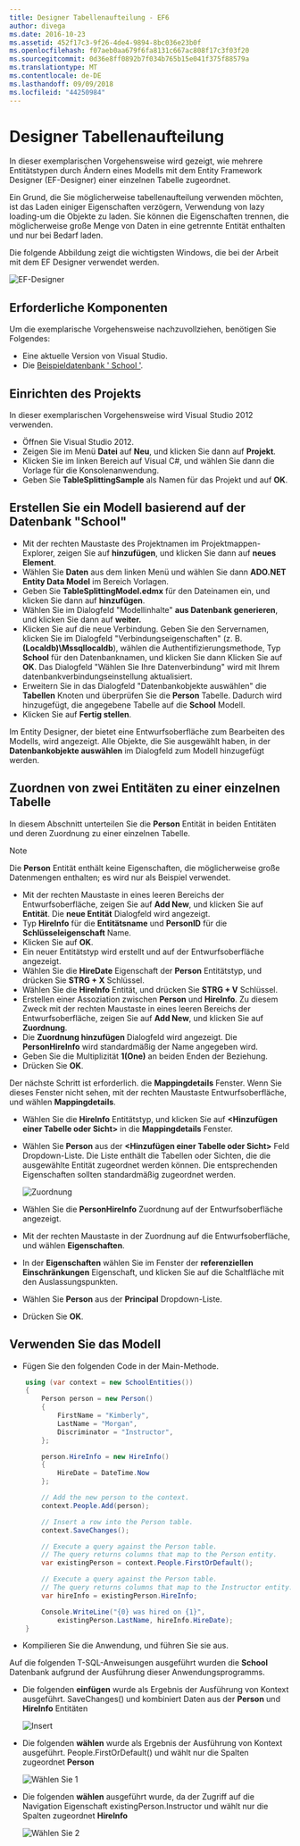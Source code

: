 ```yaml
---
title: Designer Tabellenaufteilung - EF6
author: divega
ms.date: 2016-10-23
ms.assetid: 452f17c3-9f26-4de4-9894-8bc036e23b0f
ms.openlocfilehash: f07aeb0aa679f6fa8131c667ac808f17c3f03f20
ms.sourcegitcommit: 0d36e8ff0892b7f034b765b15e041f375f88579a
ms.translationtype: MT
ms.contentlocale: de-DE
ms.lasthandoff: 09/09/2018
ms.locfileid: "44250984"
---
```

# <a name="designer-table-splitting"></a>Designer Tabellenaufteilung
In dieser exemplarischen Vorgehensweise wird gezeigt, wie mehrere Entitätstypen durch Ändern eines Modells mit dem Entity Framework Designer (EF-Designer) einer einzelnen Tabelle zugeordnet.

Ein Grund, die Sie möglicherweise tabellenaufteilung verwenden möchten, ist das Laden einiger Eigenschaften verzögern, Verwendung von lazy loading-um die Objekte zu laden. Sie können die Eigenschaften trennen, die möglicherweise große Menge von Daten in eine getrennte Entität enthalten und nur bei Bedarf laden.

Die folgende Abbildung zeigt die wichtigsten Windows, die bei der Arbeit mit dem EF Designer verwendet werden.

![EF-Designer](~/ef6/media/efdesigner.png)

## <a name="prerequisites"></a>Erforderliche Komponenten

Um die exemplarische Vorgehensweise nachzuvollziehen, benötigen Sie Folgendes:

- Eine aktuelle Version von Visual Studio.
- Die [Beispieldatenbank ' School '](~/ef6/resources/school-database.md).

## <a name="set-up-the-project"></a>Einrichten des Projekts

In dieser exemplarischen Vorgehensweise wird Visual Studio 2012 verwenden.

-   Öffnen Sie Visual Studio 2012.
-   Zeigen Sie im Menü **Datei** auf **Neu**, und klicken Sie dann auf **Projekt**.
-   Klicken Sie im linken Bereich auf Visual C\#, und wählen Sie dann die Vorlage für die Konsolenanwendung.
-   Geben Sie **TableSplittingSample** als Namen für das Projekt und auf **OK**.

## <a name="create-a-model-based-on-the-school-database"></a>Erstellen Sie ein Modell basierend auf der Datenbank "School"

-   Mit der rechten Maustaste des Projektnamen im Projektmappen-Explorer, zeigen Sie auf **hinzufügen**, und klicken Sie dann auf **neues Element**.
-   Wählen Sie **Daten** aus dem linken Menü und wählen Sie dann **ADO.NET Entity Data Model** im Bereich Vorlagen.
-   Geben Sie **TableSplittingModel.edmx** für den Dateinamen ein, und klicken Sie dann auf **hinzufügen**.
-   Wählen Sie im Dialogfeld "Modellinhalte" **aus Datenbank generieren**, und klicken Sie dann auf **weiter.**
-   Klicken Sie auf die neue Verbindung. Geben Sie den Servernamen, klicken Sie im Dialogfeld "Verbindungseigenschaften" (z. B. **(Localdb)\\Mssqllocaldb**), wählen die Authentifizierungsmethode, Typ **School** für den Datenbanknamen, und klicken Sie dann Klicken Sie auf **OK**.
    Das Dialogfeld "Wählen Sie Ihre Datenverbindung" wird mit Ihrem datenbankverbindungseinstellung aktualisiert.
-   Erweitern Sie in das Dialogfeld "Datenbankobjekte auswählen" die **Tabellen** Knoten und überprüfen Sie die **Person** Tabelle. Dadurch wird hinzugefügt, die angegebene Tabelle auf die **School** Modell.
-   Klicken Sie auf **Fertig stellen**.

Im Entity Designer, der bietet eine Entwurfsoberfläche zum Bearbeiten des Modells, wird angezeigt. Alle Objekte, die Sie ausgewählt haben, in der **Datenbankobjekte auswählen** im Dialogfeld zum Modell hinzugefügt werden.

## <a name="map-two-entities-to-a-single-table"></a>Zuordnen von zwei Entitäten zu einer einzelnen Tabelle

In diesem Abschnitt unterteilen Sie die **Person** Entität in beiden Entitäten und deren Zuordnung zu einer einzelnen Tabelle.

> [!NOTE]
> Die **Person** Entität enthält keine Eigenschaften, die möglicherweise große Datenmengen enthalten; es wird nur als Beispiel verwendet.

-   Mit der rechten Maustaste in eines leeren Bereichs der Entwurfsoberfläche, zeigen Sie auf **Add New**, und klicken Sie auf **Entität**.
    Die **neue Entität** Dialogfeld wird angezeigt.
-   Typ **HireInfo** für die **Entitätsname** und **PersonID** für die **Schlüsseleigenschaft** Name.
-   Klicken Sie auf **OK**.
-   Ein neuer Entitätstyp wird erstellt und auf der Entwurfsoberfläche angezeigt.
-   Wählen Sie die **HireDate** Eigenschaft der **Person** Entitätstyp, und drücken Sie **STRG + X** Schlüssel.
-   Wählen Sie die **HireInfo** Entität, und drücken Sie **STRG + V** Schlüssel.
-   Erstellen einer Assoziation zwischen **Person** und **HireInfo**. Zu diesem Zweck mit der rechten Maustaste in eines leeren Bereichs der Entwurfsoberfläche, zeigen Sie auf **Add New**, und klicken Sie auf **Zuordnung**.
-   Die **Zuordnung hinzufügen** Dialogfeld wird angezeigt. Die **PersonHireInfo** wird standardmäßig der Name angegeben wird.
-   Geben Sie die Multiplizität **1(One)** an beiden Enden der Beziehung.
-   Drücken Sie **OK**.

Der nächste Schritt ist erforderlich. die **Mappingdetails** Fenster. Wenn Sie dieses Fenster nicht sehen, mit der rechten Maustaste Entwurfsoberfläche, und wählen **Mappingdetails**.

-   Wählen Sie die **HireInfo** Entitätstyp, und klicken Sie auf **&lt;Hinzufügen einer Tabelle oder Sicht&gt;** in die **Mappingdetails** Fenster.
-   Wählen Sie **Person** aus der **&lt;Hinzufügen einer Tabelle oder Sicht&gt;** Feld Dropdown-Liste. Die Liste enthält die Tabellen oder Sichten, die die ausgewählte Entität zugeordnet werden können.
    Die entsprechenden Eigenschaften sollten standardmäßig zugeordnet werden.

    ![Zuordnung](~/ef6/media/mapping.png)

-   Wählen Sie die **PersonHireInfo** Zuordnung auf der Entwurfsoberfläche angezeigt.
-   Mit der rechten Maustaste in der Zuordnung auf die Entwurfsoberfläche, und wählen **Eigenschaften**.
-   In der **Eigenschaften** wählen Sie im Fenster der **referenziellen Einschränkungen** Eigenschaft, und klicken Sie auf die Schaltfläche mit den Auslassungspunkten.
-   Wählen Sie **Person** aus der **Principal** Dropdown-Liste.
-   Drücken Sie **OK**.

 

## <a name="use-the-model"></a>Verwenden Sie das Modell

-   Fügen Sie den folgenden Code in der Main-Methode.

``` csharp
    using (var context = new SchoolEntities())
    {
        Person person = new Person()
        {
            FirstName = "Kimberly",
            LastName = "Morgan",
            Discriminator = "Instructor",
        };

        person.HireInfo = new HireInfo()
        {
            HireDate = DateTime.Now
        };

        // Add the new person to the context.
        context.People.Add(person);

        // Insert a row into the Person table.  
        context.SaveChanges();

        // Execute a query against the Person table.
        // The query returns columns that map to the Person entity.
        var existingPerson = context.People.FirstOrDefault();

        // Execute a query against the Person table.
        // The query returns columns that map to the Instructor entity.
        var hireInfo = existingPerson.HireInfo;

        Console.WriteLine("{0} was hired on {1}",
            existingPerson.LastName, hireInfo.HireDate);
    }
```
-   Kompilieren Sie die Anwendung, und führen Sie sie aus.

Auf die folgenden T-SQL-Anweisungen ausgeführt wurden die **School** Datenbank aufgrund der Ausführung dieser Anwendungsprogramms. 

-   Die folgenden **einfügen** wurde als Ergebnis der Ausführung von Kontext ausgeführt. SaveChanges() und kombiniert Daten aus der **Person** und **HireInfo** Entitäten

    ![Insert](~/ef6/media/insert.png)

-   Die folgenden **wählen** wurde als Ergebnis der Ausführung von Kontext ausgeführt. People.FirstOrDefault() und wählt nur die Spalten zugeordnet **Person**

    ![Wählen Sie 1](~/ef6/media/select1.png)

-   Die folgenden **wählen** ausgeführt wurde, da der Zugriff auf die Navigation Eigenschaft existingPerson.Instructor und wählt nur die Spalten zugeordnet **HireInfo**

    ![Wählen Sie 2](~/ef6/media/select2.png)
